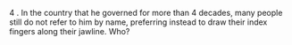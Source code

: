 4 . In the country that he governed for more than 4 decades, many  people
still do not refer to him by name, preferring instead to draw their
index fingers along their jawline. Who? 
